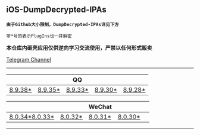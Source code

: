 ## iOS-DumpDecrypted-IPAs

**`由于Github大小限制，DumpDecrypted-IPAs详见下方`**

`带*号的表示PlugIns也一并解密`

**本仓库内砸壳应用仅供逆向学习交流使用，严禁以任何形式贩卖**

[Telegram Channel](https://t.me/IPAPatch)

---

|||QQ|||
| --- | --- | --- | --- | --- |
|[8.9.38*](https://share.initnil.com/d/DumpDecrypted/QQ/QQ_8.9.38_dump.ipa?sign=cAIgjdlRdFhrEvqdmDl5FHTX_hejkRMbZtzhk3zV08A=:0)|[8.9.35*](https://share.initnil.com/d/DumpDecrypted/QQ/QQ_8.9.35_dump.ipa?sign=oN8PsrJr2kQTFtut0vXOoTQeusKrzP_5E8qKSIXLAvY=:0)|[8.9.33*](https://share.initnil.com/d/DumpDecrypted/QQ/QQ_8.9.33_dump.ipa?sign=SvM5hPBEAgu1r3ej87CeBR3ye8jFBq6MTXS6b0E5Cko=:0)|[8.9.30*](https://share.initnil.com/d/DumpDecrypted/QQ/QQ_8.9.30_dump.ipa?sign=CUlPD34tiZtADyXud-QcDRsvRddetTBSzl2Cm-FXX6g=:0)|[8.9.28*](https://share.initnil.com/d/DumpDecrypted/QQ/QQ_8.9.28_dump.ipa?sign=9cvflxCQVBtMQyXlgcspBWPzLIQU2dBkJMUOZrTQpIo=:0)|

|||WeChat|||
| --- | --- | --- | --- | --- |
|[8.0.34*](https://share.initnil.com/d/DumpDecrypted/WeChat/WeChat_8.0.34_dump.ipa?sign=BP-g550Gla9kBYzhu0PJVwKBKrkC7iH68lWR_BxJtr4=:0)[8.0.33*](https://share.initnil.com/d/DumpDecrypted/WeChat/WeChat_8.0.33_dump.ipa?sign=NZ_kgAFiulRLJS9_AKtgvmkrTUShqShoF4l6h0P6WjQ=:0)|[8.0.32*](https://share.initnil.com/d/DumpDecrypted/WeChat/WeChat_8.0.32_dump.ipa?sign=EdXefTRXMah-ChiN-SbCQdq2nOZiOvjNWNQvio4AG_w=:0)|[8.0.31*](https://share.initnil.com/d/DumpDecrypted/WeChat/WeChat_8.0.31_dump.ipa?sign=zd2AOw2CfmZDU-VBJ11DfPu6i2ucySBWSG4CdD0462g=:0)|[8.0.30*](https://share.initnil.com/d/DumpDecrypted/WeChat/WeChat_8.0.30_dump.ipa?sign=KtANikwtqZ-KJ2-zBoLn-q_fahYJb1JZt3CSsVcSzv4=:0)|

---
